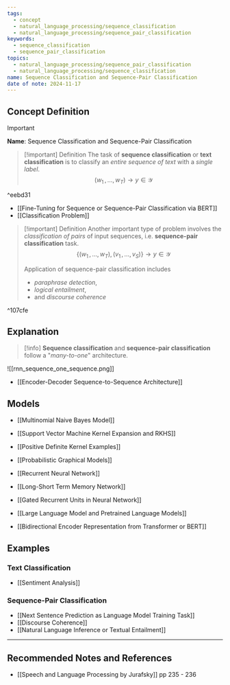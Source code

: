 ```yaml
---
tags:
  - concept
  - natural_language_processing/sequence_classification
  - natural_language_processing/sequence_pair_classification
keywords:
  - sequence_classification
  - sequence_pair_classification
topics:
  - natural_language_processing/sequence_pair_classification
  - natural_language_processing/sequence_classification
name: Sequence Classification and Sequence-Pair Classification
date of note: 2024-11-17
---
```


## Concept Definition

>[!important]
>**Name**: Sequence Classification and Sequence-Pair Classification

>[!important] Definition
>The task of **sequence classification** or **text classification** is to classify an *entire sequence of text* with a *single label*.
>$$
>(w_{1}\,{,}\ldots{,}\,w_{T}) \to y\in \mathcal{Y}
>$$

^eebd31

- [[Fine-Tuning for Sequence or Sequence-Pair Classification via BERT]]
- [[Classification Problem]]

>[!important] Definition
>Another important type of problem involves the *classification of pairs* of input sequences, i.e. **sequence-pair classification** task.
>$$
> \{ (w_{1}\,{,}\ldots{,}\,w_{T}),\, (v_{1}\,{,}\ldots{,}\,v_{S}) \} \to y\in \mathcal{Y}
>$$
>
>Application of sequence-pair classification includes
>- *paraphrase detection*, 
>- *logical entailment*, 
>- and *discourse coherence*
>  

^107cfe


## Explanation

>[!info]
>**Sequence classification** and **sequence-pair classification** follow a "*many-to-one*" architecture.
>

![[rnn_sequence_one_sequence.png]]


- [[Encoder-Decoder Sequence-to-Sequence Architecture]]

## Models


- [[Multinomial Naive Bayes Model]]
- [[Support Vector Machine Kernel Expansion and RKHS]]
- [[Positive Definite Kernel Examples]]

- [[Probabilistic Graphical Models]]

- [[Recurrent Neural Network]]
- [[Long-Short Term Memory Network]]
- [[Gated Recurrent Units in Neural Network]]


- [[Large Language Model and Pretrained Language Models]]
- [[Bidirectional Encoder Representation from Transformer or BERT]]



## Examples

### Text Classification

- [[Sentiment Analysis]]

### Sequence-Pair Classification

- [[Next Sentence Prediction as Language Model Training Task]]
- [[Discourse Coherence]]
- [[Natural Language Inference or Textual Entailment]]




-----------
##  Recommended Notes and References





- [[Speech and Language Processing by Jurafsky]] pp 235 - 236